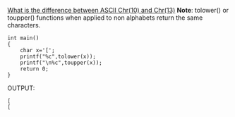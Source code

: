 [What is the difference between ASCII Chr(10) and Chr(13)](https://www.petefreitag.com/item/863.cfm#:~:text=The%20ASCII%20character%20code%2013,that%20compose%20a%20proper%20CRLF%20.)
<b>Note</b>: tolower() or toupper() functions when applied to non alphabets return the same characters.
```
int main()
{
    char x='[';
    printf("%c",tolower(x));
    printf("\n%c",toupper(x));
    return 0;
}
```
OUTPUT:
```
[
[
```
